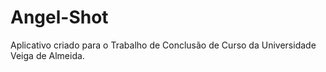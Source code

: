# Angel-Shot

Aplicativo criado para o Trabalho de Conclusão de Curso da Universidade Veiga de Almeida.
